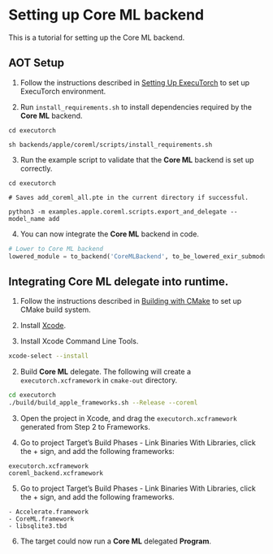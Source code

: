 # Setting up Core ML backend

This is a tutorial for setting up the Core ML backend.

## AOT Setup

1. Follow the instructions described in [Setting Up ExecuTorch](/docs/source/getting-started-setup.md) to set up ExecuTorch environment.

2. Run `install_requirements.sh` to install dependencies required by the **Core ML** backend.

```
cd executorch

sh backends/apple/coreml/scripts/install_requirements.sh   

``` 

3. Run the example script to validate that the **Core ML** backend is set up correctly. 

```
cd executorch

# Saves add_coreml_all.pte in the current directory if successful.

python3 -m examples.apple.coreml.scripts.export_and_delegate --model_name add 

```

4. You can now integrate the **Core ML** backend in code.

```python
# Lower to Core ML backend
lowered_module = to_backend('CoreMLBackend', to_be_lowered_exir_submodule, [])
```


## Integrating Core ML delegate into runtime.

1. Follow the instructions described in [Building with CMake](/docs/source/runtime-build-and-cross-compilation.md#building-with-cmake) to set up CMake build system.

2. Install [Xcode](https://developer.apple.com/xcode/).

3. Install Xcode Command Line Tools.

```bash
xcode-select --install
```

2. Build **Core ML** delegate. The following will create a `executorch.xcframework` in `cmake-out` directory.

```bash
cd executorch
./build/build_apple_frameworks.sh --Release --coreml
```
3. Open the project in Xcode, and drag the `executorch.xcframework` generated from Step 2 to Frameworks.

4. Go to project Target’s Build Phases -  Link Binaries With Libraries, click the + sign, and add the following frameworks:

```
executorch.xcframework
coreml_backend.xcframework
```

5. Go to project Target’s Build Phases -  Link Binaries With Libraries, click the + sign, and add the following frameworks.
```
- Accelerate.framework
- CoreML.framework
- libsqlite3.tbd
``` 

6. The target could now run a **Core ML** delegated **Program**. 
